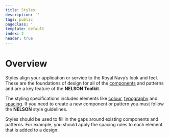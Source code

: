 ```yaml
---
title: Styles
description: ''
tags: public
pageClass: ''
template: default
index: 2
header: true
---
```


# Overview
Styles align your application or service to the Royal Navy’s look and feel. These are the foundations of design for all of the [components](/components) and patterns and are a key feature of the **NELSON Toolkit**.

The styling specifications includes elements like [colour](/styles/colours), [typography](/styles/typography) and [spacing](/styles/spacing). If you need to create a new component or pattern you must follow the **NELSON** style guidelines.

Styles should be used to fill in the gaps around existing components and patterns. For example, you should apply the spacing rules to each element that is added to a design.
